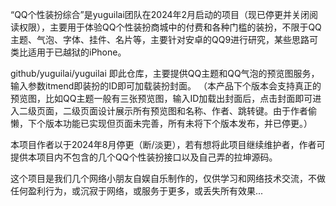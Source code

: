 “QQ个性装扮综合”是yuguilai团队在2024年2月启动的项目（现已停更并关闭阅读权限），主要用于体验QQ个性装扮商城中的付费和各种门槛的装扮，不限于QQ主题、气泡、字体、挂件、名片等，主要针对安卓的QQ9进行研究，某些思路可类比适用于已越狱的iPhone。

github/yuguilai/yuguilai
即此仓库，主要提供QQ主题和QQ气泡的预览图服务，输入参数itmend即装扮的ID即可加载装扮封面。
（本产品下个版本会支持真正的预览图，比如QQ主题一般有三张预览图，输入ID加载出封面后，点击封面即可进入二级页面，二级页面设计展示所有预览图和名称、作者、跳转键。由于作者偷懒，下个版本功能已实现但页面未完善，所有未将下个版本发布，并已停更。）

本项目作者以于2024年8月停更（断/淡更），若有想将此项目继续维护者，作者可提供本项目内不包含的几个QQ个性装扮接口以及自己弄的拉坤源码。

这个项目是我们几个网络小朋友自娱自乐制作的，仅供学习和网络技术交流，不做任何盈利行为，或沉寂于网络，或服务于更多，或丢失所有效果...

